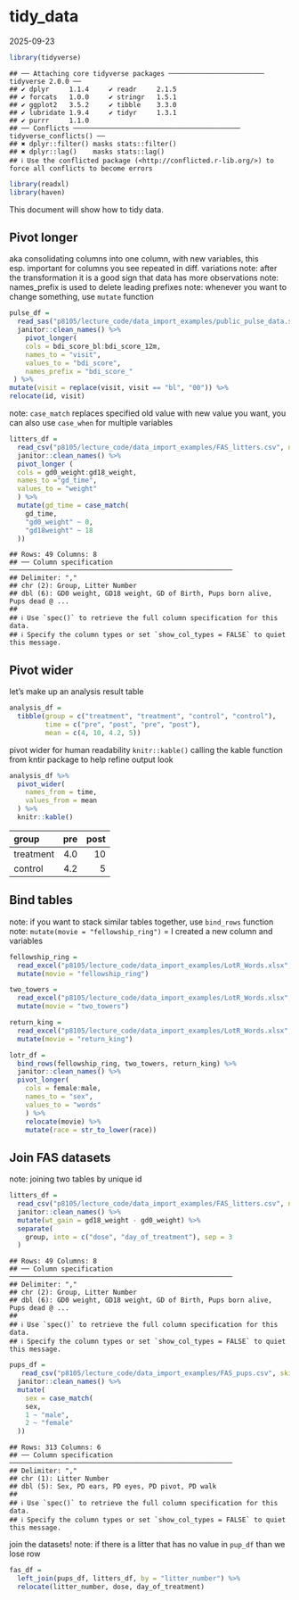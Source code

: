 tidy_data
================
2025-09-23

``` r
library(tidyverse)
```

    ## ── Attaching core tidyverse packages ──────────────────────── tidyverse 2.0.0 ──
    ## ✔ dplyr     1.1.4     ✔ readr     2.1.5
    ## ✔ forcats   1.0.0     ✔ stringr   1.5.1
    ## ✔ ggplot2   3.5.2     ✔ tibble    3.3.0
    ## ✔ lubridate 1.9.4     ✔ tidyr     1.3.1
    ## ✔ purrr     1.1.0     
    ## ── Conflicts ────────────────────────────────────────── tidyverse_conflicts() ──
    ## ✖ dplyr::filter() masks stats::filter()
    ## ✖ dplyr::lag()    masks stats::lag()
    ## ℹ Use the conflicted package (<http://conflicted.r-lib.org/>) to force all conflicts to become errors

``` r
library(readxl)
library(haven)
```

This document will show how to tidy data.

## Pivot longer

aka consolidating columns into one column, with new variables, this
esp. important for columns you see repeated in diff. variations note:
after the transformation it is a good sign that data has more
observations note: names_prefix is used to delete leading prefixes note:
whenever you want to change something, use `mutate` function

``` r
pulse_df = 
  read_sas("p8105/lecture_code/data_import_examples/public_pulse_data.sas7bdat") %>% 
  janitor::clean_names() %>% 
    pivot_longer(
    cols = bdi_score_bl:bdi_score_12m,
    names_to = "visit",
    values_to = "bdi_score",
    names_prefix = "bdi_score_"
 ) %>% 
mutate(visit = replace(visit, visit == "bl", "00")) %>% 
relocate(id, visit)
```

note: `case_match` replaces specified old value with new value you want,
you can also use `case_when` for multiple variables

``` r
litters_df = 
  read_csv("p8105/lecture_code/data_import_examples/FAS_litters.csv", na = c("NA", ".", "")) %>% 
  janitor::clean_names() %>% 
  pivot_longer (
  cols = gd0_weight:gd18_weight,
  names_to ="gd_time",
  values_to = "weight"
  ) %>% 
  mutate(gd_time = case_match(
    gd_time, 
    "gd0_weight" ~ 0,
    "gd18weight" ~ 18
  ))
```

    ## Rows: 49 Columns: 8
    ## ── Column specification ────────────────────────────────────────────────────────
    ## Delimiter: ","
    ## chr (2): Group, Litter Number
    ## dbl (6): GD0 weight, GD18 weight, GD of Birth, Pups born alive, Pups dead @ ...
    ## 
    ## ℹ Use `spec()` to retrieve the full column specification for this data.
    ## ℹ Specify the column types or set `show_col_types = FALSE` to quiet this message.

## Pivot wider

let’s make up an analysis result table

``` r
analysis_df = 
  tibble(group = c("treatment", "treatment", "control", "control"),
         time = c("pre", "post", "pre", "post"),
         mean = c(4, 10, 4.2, 5))
```

pivot wider for human readability `knitr::kable()` calling the kable
function from kntir package to help refine output look

``` r
analysis_df %>% 
  pivot_wider(
    names_from = time,
    values_from = mean
  ) %>% 
  knitr::kable()
```

| group     | pre | post |
|:----------|----:|-----:|
| treatment | 4.0 |   10 |
| control   | 4.2 |    5 |

## Bind tables

note: if you want to stack similar tables together, use `bind_rows`
function note: `mutate(movie = "fellowship_ring")` = I created a new
column and variables

``` r
fellowship_ring = 
  read_excel("p8105/lecture_code/data_import_examples/LotR_Words.xlsx", range = "B3:D6") %>% 
  mutate(movie = "fellowship_ring")

two_towers = 
  read_excel("p8105/lecture_code/data_import_examples/LotR_Words.xlsx", range = "F3:H6") %>% 
  mutate(movie = "two_towers")

return_king = 
  read_excel("p8105/lecture_code/data_import_examples/LotR_Words.xlsx", range = "J3:L6") %>% 
  mutate(movie = "return_king")

lotr_df = 
  bind_rows(fellowship_ring, two_towers, return_king) %>% 
  janitor::clean_names() %>% 
  pivot_longer(
    cols = female:male,
    names_to = "sex",
    values_to = "words" 
    ) %>% 
    relocate(movie) %>% 
    mutate(race = str_to_lower(race))
```

## Join FAS datasets

note: joining two tables by unique id

``` r
litters_df = 
  read_csv("p8105/lecture_code/data_import_examples/FAS_litters.csv", na = c("NA", ".", "")) %>%
  janitor::clean_names() %>% 
  mutate(wt_gain = gd18_weight - gd0_weight) %>% 
  separate(
    group, into = c("dose", "day_of_treatment"), sep = 3
  )
```

    ## Rows: 49 Columns: 8
    ## ── Column specification ────────────────────────────────────────────────────────
    ## Delimiter: ","
    ## chr (2): Group, Litter Number
    ## dbl (6): GD0 weight, GD18 weight, GD of Birth, Pups born alive, Pups dead @ ...
    ## 
    ## ℹ Use `spec()` to retrieve the full column specification for this data.
    ## ℹ Specify the column types or set `show_col_types = FALSE` to quiet this message.

``` r
pups_df = 
   read_csv("p8105/lecture_code/data_import_examples/FAS_pups.csv", skip = 3, na = c("NA", ".", "")) %>%
  janitor::clean_names() %>% 
  mutate(
    sex = case_match(
    sex,
    1 ~ "male",
    2 ~ "female"
  ))
```

    ## Rows: 313 Columns: 6
    ## ── Column specification ────────────────────────────────────────────────────────
    ## Delimiter: ","
    ## chr (1): Litter Number
    ## dbl (5): Sex, PD ears, PD eyes, PD pivot, PD walk
    ## 
    ## ℹ Use `spec()` to retrieve the full column specification for this data.
    ## ℹ Specify the column types or set `show_col_types = FALSE` to quiet this message.

join the datasets! note: if there is a litter that has no value in
`pup_df` than we lose row

``` r
fas_df = 
  left_join(pups_df, litters_df, by = "litter_number") %>% 
  relocate(litter_number, dose, day_of_treatment)
```
